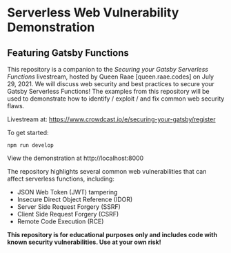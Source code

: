 # Serverless Web Vulnerability Demonstration
## Featuring Gatsby Functions

This repository is a companion to the *Securing your Gatsby Serverless Functions* livestream, hosted by Queen Raae [queen.raae.codes] on July 29, 2021.  We will discuss web security and best practices to secure your Gatsby Serverless Functions!  The examples from this repository will be used to demonstrate how to identify / exploit / and fix common web security flaws.

Livestream at: https://www.crowdcast.io/e/securing-your-gatsby/register

To get started:
```npm install
npm run develop
```
View the demonstration at http://localhost:8000

The repository highlights several common web vulnerabilities that can affect serverless functions, including:
- JSON Web Token (JWT) tampering
- Insecure Direct Object Reference (IDOR)
- Server Side Request Forgery (SSRF)
- Client Side Request Forgery (CSRF)
- Remote Code Execution (RCE)

**This repository is for educational purposes only and includes code with known security vulnerabilities.  Use at your own risk!**


